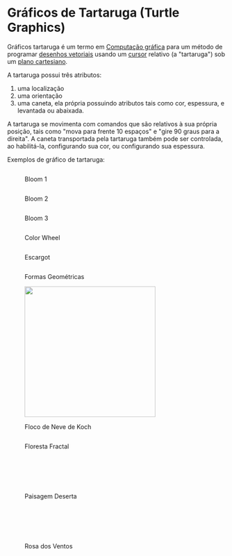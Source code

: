 # Gráficos de Tartaruga (Turtle Graphics)

Gráficos tartaruga é um termo em [Computação gráfica](https://pt.wikipedia.org/wiki/Computa%C3%A7%C3%A3o\_gr%C3%A1fica) para um método de programar [desenhos vetoriais](https://pt.wikipedia.org/wiki/Desenho\_vetorial) usando um [cursor](https://pt.wikipedia.org/wiki/Cursor) relativo (a "tartaruga") sob um [plano cartesiano](https://pt.wikipedia.org/wiki/Sistema\_de\_coordenadas\_cartesiano).

A tartaruga possui três atributos:

1. uma localização
2. uma orientação
3. uma caneta, ela própria possuindo atributos tais como cor, espessura, e levantada ou abaixada.

A tartaruga se movimenta com comandos que são relativos à sua própria posição, tais como "mova para frente 10 espaços" e "gire 90 graus para a direita". A caneta transportada pela tartaruga também pode ser controlada, ao habilitá-la, configurando sua cor, ou configurando sua espessura.&#x20;

Exemplos de gráfico de tartaruga:

<div data-full-width="false">

<figure><img src=".gitbook/assets/Beautiful Bloom 1.png" alt=""><figcaption><p>Bloom 1</p></figcaption></figure>

 

<figure><img src=".gitbook/assets/Beautiful Bloom 2.png" alt=""><figcaption><p>Bloom 2</p></figcaption></figure>

 

<figure><img src=".gitbook/assets/Beautiful Bloom 3.png" alt=""><figcaption><p>Bloom 3</p></figcaption></figure>

 

<figure><img src=".gitbook/assets/Color Wheel.PNG" alt=""><figcaption><p>Color Wheel</p></figcaption></figure>

 

<figure><img src=".gitbook/assets/Escargot.PNG" alt=""><figcaption><p>Escargot</p></figcaption></figure>

 

<figure><img src=".gitbook/assets/Figuras Geométricas.PNG" alt=""><figcaption><p>Formas Geométricas</p></figcaption></figure>

 

<figure><img src=".gitbook/assets/Floco de Neve de Koch.PNG" alt="" width="301"><figcaption><p>Floco de Neve de Koch</p></figcaption></figure>

 

<figure><img src=".gitbook/assets/Florestas Fractais.png" alt=""><figcaption><p>Floresta Fractal</p></figcaption></figure>

 

<figure><img src=".gitbook/assets/HELLOWORLD.PNG" alt=""><figcaption></figcaption></figure>

 

<figure><img src=".gitbook/assets/ILUSÃO1.PNG" alt=""><figcaption></figcaption></figure>

 

<figure><img src=".gitbook/assets/Ilusão2.PNG" alt=""><figcaption></figcaption></figure>

 

<figure><img src=".gitbook/assets/Ilusão3.PNG" alt=""><figcaption></figcaption></figure>

 

<figure><img src=".gitbook/assets/Ilusão4.PNG" alt=""><figcaption></figcaption></figure>

 

<figure><img src=".gitbook/assets/Paisagem Deserta.PNG" alt=""><figcaption><p>Paisagem Deserta</p></figcaption></figure>

 

<figure><img src=".gitbook/assets/Retângulos.PNG" alt=""><figcaption></figcaption></figure>

 

<figure><img src=".gitbook/assets/Retângulos2.PNG" alt=""><figcaption></figcaption></figure>

 

<figure><img src=".gitbook/assets/Triângulo de Sierpinski.PNG" alt=""><figcaption></figcaption></figure>

 

<figure><img src=".gitbook/assets/Triângulo de Sierpiński.PNG" alt=""><figcaption></figcaption></figure>

 

<figure><img src=".gitbook/assets/Video.mp4_snapshot_00.40.000.png" alt=""><figcaption></figcaption></figure>

 

<figure><img src=".gitbook/assets/OSMOSIAN COMPASS.png" alt=""><figcaption><p>Rosa dos Ventos</p></figcaption></figure>

 

<figure><img src=".gitbook/assets/árvore fractal.PNG" alt=""><figcaption></figcaption></figure>

</div>
